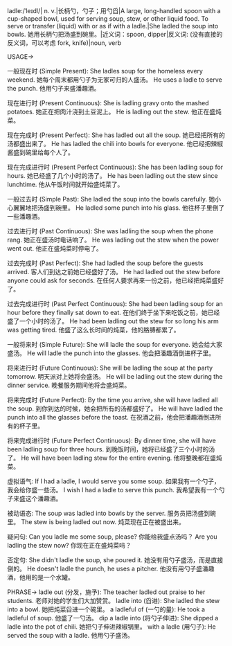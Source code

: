 ladle:/ˈleɪdl/| n. v.|长柄勺，勺子；用勺舀|A large, long-handled spoon with a cup-shaped bowl, used for serving soup, stew, or other liquid food.  To serve or transfer (liquid) with or as if with a ladle.|She ladled the soup into bowls. 她用长柄勺把汤盛到碗里。|近义词：spoon, dipper|反义词: (没有直接的反义词，可以考虑 fork, knife)|noun, verb

USAGE->

一般现在时 (Simple Present):
She ladles soup for the homeless every weekend. 她每个周末都用勺子为无家可归的人盛汤。
He uses a ladle to serve the punch. 他用勺子来盛潘趣酒。

现在进行时 (Present Continuous):
She is ladling gravy onto the mashed potatoes. 她正在把肉汁浇到土豆泥上。
He is ladling out the stew. 他正在盛炖菜。

现在完成时 (Present Perfect):
She has ladled out all the soup. 她已经把所有的汤都盛出来了。
He has ladled the chili into bowls for everyone. 他已经把辣椒酱盛到碗里给每个人了。

现在完成进行时 (Present Perfect Continuous):
She has been ladling soup for hours. 她已经盛了几个小时的汤了。
He has been ladling out the stew since lunchtime.  他从午饭时间就开始盛炖菜了。

一般过去时 (Simple Past):
She ladled the soup into the bowls carefully. 她小心翼翼地把汤盛到碗里。
He ladled some punch into his glass. 他往杯子里倒了一些潘趣酒。

过去进行时 (Past Continuous):
She was ladling the soup when the phone rang. 她正在盛汤时电话响了。
He was ladling out the stew when the power went out. 他正在盛炖菜时停电了。

过去完成时 (Past Perfect):
She had ladled the soup before the guests arrived.  客人们到达之前她已经盛好了汤。
He had ladled out the stew before anyone could ask for seconds. 在任何人要求再来一份之前，他已经把炖菜盛好了。


过去完成进行时 (Past Perfect Continuous):
She had been ladling soup for an hour before they finally sat down to eat.  在他们终于坐下来吃饭之前，她已经盛了一个小时的汤了。
He had been ladling out the stew for so long his arm was getting tired.  他盛了这么长时间的炖菜，他的胳膊都累了。

一般将来时 (Simple Future):
She will ladle the soup for everyone. 她会给大家盛汤。
He will ladle the punch into the glasses. 他会把潘趣酒倒进杯子里。

将来进行时 (Future Continuous):
She will be ladling the soup at the party tomorrow. 明天派对上她将会盛汤。
He will be ladling out the stew during the dinner service.  晚餐服务期间他将会盛炖菜。


将来完成时 (Future Perfect):
By the time you arrive, she will have ladled all the soup.  到你到达的时候，她会把所有的汤都盛好了。
He will have ladled the punch into all the glasses before the toast.  在祝酒之前，他会把潘趣酒倒进所有的杯子里。


将来完成进行时 (Future Perfect Continuous):
By dinner time, she will have been ladling soup for three hours. 到晚饭时间，她将已经盛了三个小时的汤了。
He will have been ladling stew for the entire evening. 他将整晚都在盛炖菜。


虚拟语气:
If I had a ladle, I would serve you some soup. 如果我有一个勺子，我会给你盛一些汤。
I wish I had a ladle to serve this punch. 我希望我有一个勺子来盛这个潘趣酒。

被动语态:
The soup was ladled into bowls by the server.  服务员把汤盛到碗里。
The stew is being ladled out now. 炖菜现在正在被盛出来。

疑问句:
Can you ladle me some soup, please?  你能给我盛点汤吗？
Are you ladling the stew now? 你现在正在盛炖菜吗？

否定句:
She didn't ladle the soup, she poured it. 她没有用勺子盛汤，而是直接倒的。
He doesn't ladle the punch, he uses a pitcher.  他没有用勺子盛潘趣酒，他用的是一个水罐。


PHRASE->
ladle out (分发，施予): The teacher ladled out praise to her students.  老师对她的学生们大加赞赏。
ladle into (舀进): She ladled the stew into a bowl. 她把炖菜舀进一个碗里。
a ladleful of (一勺的量): He took a ladleful of soup. 他盛了一勺汤。
dip a ladle into (将勺子伸进): She dipped a ladle into the pot of chili. 她把勺子伸进辣椒锅里。
with a ladle (用勺子): He served the soup with a ladle. 他用勺子盛汤。

